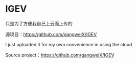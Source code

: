 # IGEV
只是为了方便我自己上云而上传的

源项目：https://github.com/gangweiX/IGEV

I just uploaded it for my own convenience in using the cloud

Source project：https://github.com/gangweiX/IGEV
